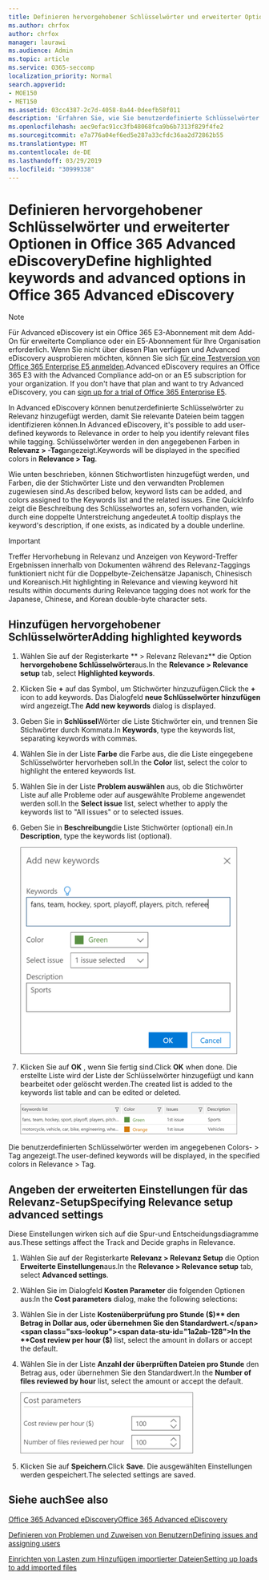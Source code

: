 ```yaml
---
title: Definieren hervorgehobener Schlüsselwörter und erweiterter Optionen in Office 365 Advanced eDiscovery
ms.author: chrfox
author: chrfox
manager: laurawi
ms.audience: Admin
ms.topic: article
ms.service: O365-seccomp
localization_priority: Normal
search.appverid:
- MOE150
- MET150
ms.assetid: 03cc4387-2c7d-4058-8a44-0deefb58f011
description: 'Erfahren Sie, wie Sie benutzerdefinierte Schlüsselwörter zu Relevanz hinzufügen, um relevante Dateien beim Tagging in Office 365 Advanced eDiscovery und zum Angeben von Kostenparametern zu identifizieren.  '
ms.openlocfilehash: aec9efac91cc3fb48068fca9b6b7313f829f4fe2
ms.sourcegitcommit: e7a776a04ef6ed5e287a33cfdc36aa2d72862b55
ms.translationtype: MT
ms.contentlocale: de-DE
ms.lasthandoff: 03/29/2019
ms.locfileid: "30999338"
---
```

# <a name="define-highlighted-keywords-and-advanced-options-in-office-365-advanced-ediscovery"></a><span data-ttu-id="1a2ab-103">Definieren hervorgehobener Schlüsselwörter und erweiterter Optionen in Office 365 Advanced eDiscovery</span><span class="sxs-lookup"><span data-stu-id="1a2ab-103">Define highlighted keywords and advanced options in Office 365 Advanced eDiscovery</span></span>

> [!NOTE]
> <span data-ttu-id="1a2ab-p101">Für Advanced eDiscovery ist ein Office 365 E3-Abonnement mit dem Add-On für erweiterte Compliance oder ein E5-Abonnement für Ihre Organisation erforderlich. Wenn Sie nicht über diesen Plan verfügen und Advanced eDiscovery ausprobieren möchten, können Sie sich [für eine Testversion von Office 365 Enterprise E5 anmelden](https://go.microsoft.com/fwlink/p/?LinkID=698279).</span><span class="sxs-lookup"><span data-stu-id="1a2ab-p101">Advanced eDiscovery requires an Office 365 E3 with the Advanced Compliance add-on or an E5 subscription for your organization. If you don't have that plan and want to try Advanced eDiscovery, you can [sign up for a trial of Office 365 Enterprise E5](https://go.microsoft.com/fwlink/p/?LinkID=698279).</span></span> 
  
<span data-ttu-id="1a2ab-106">In Advanced eDiscovery können benutzerdefinierte Schlüsselwörter zu Relevanz hinzugefügt werden, damit Sie relevante Dateien beim taggen identifizieren können.</span><span class="sxs-lookup"><span data-stu-id="1a2ab-106">In Advanced eDiscovery, it's possible to add user-defined keywords to Relevance in order to help you identify relevant files while tagging.</span></span> <span data-ttu-id="1a2ab-107">Schlüsselwörter werden in den angegebenen Farben in **Relevanz \> -Tag**angezeigt.</span><span class="sxs-lookup"><span data-stu-id="1a2ab-107">Keywords will be displayed in the specified colors in **Relevance \> Tag**.</span></span> 
  
<span data-ttu-id="1a2ab-108">Wie unten beschrieben, können Stichwortlisten hinzugefügt werden, und Farben, die der Stichwörter Liste und den verwandten Problemen zugewiesen sind.</span><span class="sxs-lookup"><span data-stu-id="1a2ab-108">As described below, keyword lists can be added, and colors assigned to the Keywords list and the related issues.</span></span> <span data-ttu-id="1a2ab-109">Eine QuickInfo zeigt die Beschreibung des Schlüsselwortes an, sofern vorhanden, wie durch eine doppelte Unterstreichung angedeutet.</span><span class="sxs-lookup"><span data-stu-id="1a2ab-109">A tooltip displays the keyword's description, if one exists, as indicated by a double underline.</span></span>
  
> [!IMPORTANT]
> <span data-ttu-id="1a2ab-110">Treffer Hervorhebung in Relevanz und Anzeigen von Keyword-Treffer Ergebnissen innerhalb von Dokumenten während des Relevanz-Taggings funktioniert nicht für die Doppelbyte-Zeichensätze Japanisch, Chinesisch und Koreanisch.</span><span class="sxs-lookup"><span data-stu-id="1a2ab-110">Hit highlighting in Relevance and viewing keyword hit results within documents during Relevance tagging does not work for the Japanese, Chinese, and Korean double-byte character sets.</span></span> 
  
## <a name="adding-highlighted-keywords"></a><span data-ttu-id="1a2ab-111">Hinzufügen hervorgehobener Schlüsselwörter</span><span class="sxs-lookup"><span data-stu-id="1a2ab-111">Adding highlighted keywords</span></span>

1. <span data-ttu-id="1a2ab-112">Wählen Sie auf der Registerkarte \*\* \> Relevanz Relevanz\*\* die Option **hervorgehobene Schlüsselwörter**aus.</span><span class="sxs-lookup"><span data-stu-id="1a2ab-112">In the **Relevance \> Relevance setup** tab, select **Highlighted keywords**.</span></span>
    
2. <span data-ttu-id="1a2ab-113">Klicken Sie **+** auf das Symbol, um Stichwörter hinzuzufügen.</span><span class="sxs-lookup"><span data-stu-id="1a2ab-113">Click the **+** icon to add keywords.</span></span> <span data-ttu-id="1a2ab-114">Das Dialogfeld **neue Schlüsselwörter hinzufügen** wird angezeigt.</span><span class="sxs-lookup"><span data-stu-id="1a2ab-114">The **Add new keywords** dialog is displayed.</span></span> 
    
3. <span data-ttu-id="1a2ab-115">Geben Sie in **Schlüssel**Wörter die Liste Stichwörter ein, und trennen Sie Stichwörter durch Kommata.</span><span class="sxs-lookup"><span data-stu-id="1a2ab-115">In **Keywords**, type the keywords list, separating keywords with commas.</span></span> 
    
4. <span data-ttu-id="1a2ab-116">Wählen Sie in der Liste **Farbe** die Farbe aus, die die Liste eingegebene Schlüsselwörter hervorheben soll.</span><span class="sxs-lookup"><span data-stu-id="1a2ab-116">In the **Color** list, select the color to highlight the entered keywords list.</span></span> 
    
5. <span data-ttu-id="1a2ab-117">Wählen Sie in der Liste **Problem auswählen** aus, ob die Stichwörter Liste auf alle Probleme oder auf ausgewählte Probleme angewendet werden soll.</span><span class="sxs-lookup"><span data-stu-id="1a2ab-117">In the **Select issue** list, select whether to apply the keywords list to "All issues" or to selected issues.</span></span> 
    
6. <span data-ttu-id="1a2ab-118">Geben Sie in **Beschreibung**die Liste Stichwörter (optional) ein.</span><span class="sxs-lookup"><span data-stu-id="1a2ab-118">In **Description**, type the keywords list (optional).</span></span>
    
    ![Hinzufügen neuer Schlüsselwörter](media/1683a71f-0875-48fc-b4ef-01f3b0e8e8e9.png)
  
7. <span data-ttu-id="1a2ab-120">Klicken Sie auf **OK** , wenn Sie fertig sind.</span><span class="sxs-lookup"><span data-stu-id="1a2ab-120">Click **OK** when done.</span></span> <span data-ttu-id="1a2ab-121">Die erstellte Liste wird der Liste der Schlüsselwörter hinzugefügt und kann bearbeitet oder gelöscht werden.</span><span class="sxs-lookup"><span data-stu-id="1a2ab-121">The created list is added to the keywords list table and can be edited or deleted.</span></span> 
    
    ![Keyword-Liste für Relevanz-Setup](media/a05d5ec0-8bde-470d-97e2-456b169281d6.png)
  
<span data-ttu-id="1a2ab-123">Die benutzerdefinierten Schlüsselwörter werden im angegebenen Colors- \> Tag angezeigt.</span><span class="sxs-lookup"><span data-stu-id="1a2ab-123">The user-defined keywords will be displayed, in the specified colors in Relevance \> Tag.</span></span> 
  
## <a name="specifying-relevance-setup-advanced-settings"></a><span data-ttu-id="1a2ab-124">Angeben der erweiterten Einstellungen für das Relevanz-Setup</span><span class="sxs-lookup"><span data-stu-id="1a2ab-124">Specifying Relevance setup advanced settings</span></span>

<span data-ttu-id="1a2ab-125">Diese Einstellungen wirken sich auf die Spur-und Entscheidungsdiagramme aus.</span><span class="sxs-lookup"><span data-stu-id="1a2ab-125">These settings affect the Track and Decide graphs in Relevance.</span></span>
  
1. <span data-ttu-id="1a2ab-126">Wählen Sie auf der Registerkarte **Relevanz \> Relevanz Setup** die Option **Erweiterte Einstellungen**aus.</span><span class="sxs-lookup"><span data-stu-id="1a2ab-126">In the **Relevance \> Relevance setup** tab, select **Advanced settings**.</span></span>
    
2. <span data-ttu-id="1a2ab-127">Wählen Sie im Dialogfeld **Kosten Parameter** die folgenden Optionen aus:</span><span class="sxs-lookup"><span data-stu-id="1a2ab-127">In the **Cost parameters** dialog, make the following selections:</span></span> 
    
1. <span data-ttu-id="1a2ab-128">Wählen Sie in der Liste **Kostenüberprüfung pro Stunde ($)** den Betrag in Dollar aus, oder übernehmen Sie den Standardwert.</span><span class="sxs-lookup"><span data-stu-id="1a2ab-128">In the **Cost review per hour ($)** list, select the amount in dollars or accept the default.</span></span> 
    
2. <span data-ttu-id="1a2ab-129">Wählen Sie in der Liste **Anzahl der überprüften Dateien pro Stunde** den Betrag aus, oder übernehmen Sie den Standardwert.</span><span class="sxs-lookup"><span data-stu-id="1a2ab-129">In the **Number of files reviewed by hour** list, select the amount or accept the default.</span></span> 
    
    ![Kosten Parameter für Relevanz-Setup](media/bab7b5b7-6297-4e7c-b0a6-ba5aa8b21787.png)
  
3. <span data-ttu-id="1a2ab-131">Klicken Sie auf **Speichern**.</span><span class="sxs-lookup"><span data-stu-id="1a2ab-131">Click **Save**.</span></span> <span data-ttu-id="1a2ab-132">Die ausgewählten Einstellungen werden gespeichert.</span><span class="sxs-lookup"><span data-stu-id="1a2ab-132">The selected settings are saved.</span></span>
    
## <a name="see-also"></a><span data-ttu-id="1a2ab-133">Siehe auch</span><span class="sxs-lookup"><span data-stu-id="1a2ab-133">See also</span></span>

[<span data-ttu-id="1a2ab-134">Office 365 Advanced eDiscovery</span><span class="sxs-lookup"><span data-stu-id="1a2ab-134">Office 365 Advanced eDiscovery</span></span>](office-365-advanced-ediscovery.md)
  
[<span data-ttu-id="1a2ab-135">Definieren von Problemen und Zuweisen von Benutzern</span><span class="sxs-lookup"><span data-stu-id="1a2ab-135">Defining issues and assigning users</span></span>](define-issues-and-assign-users.md)
  
[<span data-ttu-id="1a2ab-136">Einrichten von Lasten zum Hinzufügen importierter Dateien</span><span class="sxs-lookup"><span data-stu-id="1a2ab-136">Setting up loads to add imported files</span></span>](set-up-loads-to-add-imported-files.md)

